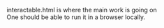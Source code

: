 interactable.html is where the main work is going on <br />
One should be able to run it in a browser locally.
